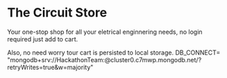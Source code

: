 # The Circuit Store 

Your one-stop shop for all your eletrical enginnering needs, no login required just add to cart.

Also, no need worry tour cart is persisted to local storage.
DB_CONNECT= "mongodb+srv://HackathonTeam:@cluster0.c7mwp.mongodb.net/?retryWrites=true&w=majority"
